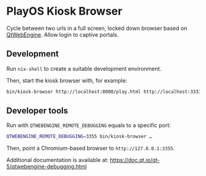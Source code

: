 # PlayOS Kiosk Browser

Cycle between two urls in a full screen, locked down browser based on [QtWebEngine](http://doc.qt.io/qt-5/qtwebengine-index.html). Allow login to captive portals.

## Development

Run `nix-shell` to create a suitable development environment.

Then, start the kiosk browser with, for example:

```bash
bin/kiosk-browser http://localhost:8080/play.html http://localhost:3333
```

## Developer tools

Run with `QTWEBENGINE_REMOTE_DEBUGGING` equals to a specific port:

```bash
QTWEBENGINE_REMOTE_DEBUGGING=3355 bin/kiosk-browser …
```

Then, point a Chromium-based browser to `http://127.0.0.1:3355`.

Additional documentation is available at:
https://doc.qt.io/qt-5/qtwebengine-debugging.html
